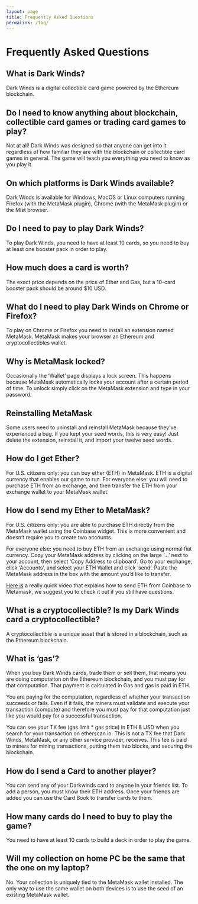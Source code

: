 ```yaml
---
layout: page
title: Frequently Asked Questions
permalink: /faq/
---
```


# Frequently Asked Questions


## What is Dark Winds?
Dark Winds is a digital collectible card game powered by the Ethereum blockchain.

## Do I need to know anything about blockchain, collectible card games or trading card games to play?
Not at all! Dark Winds was designed so that anyone can get into it regardless of how familiar they are with the blockchain or collectible card games in general. The game will teach you everything you need to know as you play it.

## On which platforms is Dark Winds available?
Dark Winds is available for Windows, MacOS or Linux computers running Firefox (with the MetaMask plugin), Chrome (with the MetaMask plugin) or the Mist browser.

## Do I need to pay to play Dark Winds?
To play Dark Winds, you need to have at least 10 cards, so you need to buy at least one booster pack in order to play. 

## How much does a card is worth?
The exact price depends on the price of Ether and Gas, but a 10-card booster pack should be around $10 USD.

## What do I need to play Dark Winds on Chrome or Firefox?
To play on Chrome or Firefox you need to install an extension named MetaMask. MetaMask makes your browser an Ethereum and cryptocollectibles wallet.

## Why is MetaMask locked?
Occasionally the ‘Wallet’ page displays a lock screen. This happens because MetaMask automatically locks your account after a certain period of time. To unlock simply click on the MetaMask extension and type in your password.

## Reinstalling MetaMask
Some users need to uninstall and reinstall MetaMask because they’ve experienced a bug. If you kept your seed words, this is very easy! Just delete the extension, reinstall it, and import your twelve seed words.

## How do I get Ether?
For U.S. citizens only: you can buy ether (ETH) in MetaMask. ETH is a digital currency that enables our game to run.
For everyone else: you will need to purchase ETH from an exchange, and then transfer the ETH from your exchange wallet to your MetaMask wallet.

## How do I send my Ether to MetaMask?
For U.S. citizens only: you are able to purchase ETH directly from the MetaMask wallet using the Coinbase widget. This is more convenient and doesn’t require you to create two accounts.

For everyone else: you need to buy ETH from an exchange using normal fiat currency. Copy your MetaMask address by clicking on the large ‘…’ next to your account, then select ‘Copy Address to clipboard’. Go to your exchange, click ‘Accounts’, and select your ETH Wallet and click ‘send’. Paste the MetaMask address in the box with the amount you’d like to transfer.

[Here is](https://youtu.be/PtdMDtCVck0) a really quick video that explains how to send ETH from Coinbase to Metamask, we suggest you to check it out if you still have questions. 

## What is a cryptocollectible? Is my Dark Winds card a cryptocollectible?
A cryptocollectible is a unique asset that is stored in a blockchain, such as the Ethereum blockchain.

## What is ‘gas’?
When you buy Dark Winds cards, trade them or sell them, that means you are doing computation on the Ethereum blockchain, and you must pay for that computation. That payment is calculated in Gas and gas is paid in ETH.

You are paying for the computation, regardless of whether your transaction succeeds or fails. Even if it fails, the miners must validate and execute your transaction (compute) and therefore you must pay for that computation just like you would pay for a successful transaction.

You can see your TX fee (gas limit * gas price) in ETH & USD when you search for your transaction on etherscan.io. This is not a TX fee that Dark Winds, MetaMask, or any other service provider, receives. This fee is paid to miners for mining transactions, putting them into blocks, and securing the blockchain.

## How do I send a Card to another player?
You can send any of your Darkwinds card to anyone in your friends list. To add a person, you must know their ETH address. Once your friends are added you can use the Card Book to transfer cards to them.

## How many cards do I need to buy to play the game?
You need to have at least 10 cards to build a deck in order to play the game.

## Will my collection on home PC be the same that the one on my laptop?
No. Your collection is uniquely tied to the MetaMask wallet installed. The only way to use the same wallet on both devices is to use the seed of an existing MetaMask wallet.